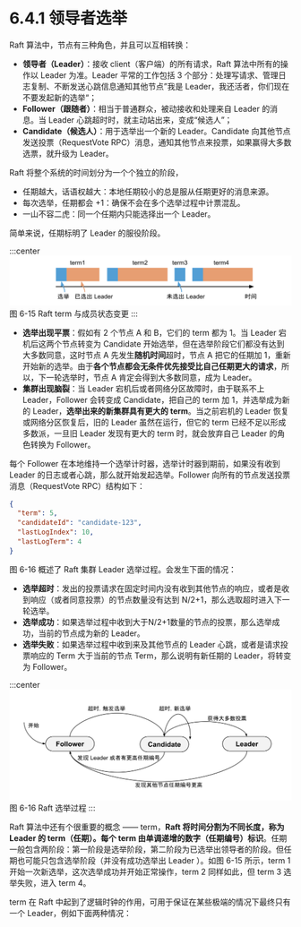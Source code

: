 # 6.4.1 领导者选举

Raft 算法中，节点有三种角色，并且可以互相转换：

- **领导者（Leader）**：接收 client（客户端）的所有请求，Raft 算法中所有的操作以 Leader 为准。Leader 平常的工作包括 3 个部分：处理写请求、管理日志复制、不断发送心跳信息通知其他节点”我是 Leader，我还活者，你们现在不要发起新的选举“；
- **Follower（跟随者）**：相当于普通群众，被动接收和处理来自 Leader 的消息。当 Leader 心跳超时时，就主动站出来，变成“候选人”；
- **Candidate（候选人）**：用于选举出一个新的 Leader。Candidate 向其他节点发送投票（RequestVote RPC）消息，通知其他节点来投票，如果赢得大多数选票，就升级为 Leader。



Raft 将整个系统的时间划分为一个个独立的阶段，

- 任期越大，话语权越大：本地任期较小的总是服从任期更好的消息来源。
- 每次选举，任期都会 +1：确保不会在多个选举过程中计票混乱。
- 一山不容二虎：同一个任期内只能选择出一个 Leader。

简单来说，任期标明了 Leader 的服役阶段。

:::center
  ![](../assets/raft-term.svg)
  图 6-15 Raft term 与成员状态变更
:::

- **选举出现平票**：假如有 2 个节点 A 和 B，它们的 term 都为 1。当 Leader 宕机后这两个节点转变为 Candidate 开始选举，但在选举阶段它们都没有达到大多数同意，这时节点 A 先发生**随机时间**超时，节点 A 把它的任期加 1，重新开始新的选举。由于**各个节点都会无条件优先接受比自己任期更大的请求**，所以，下一轮选举时，节点 A 肯定会得到大多数同意，成为 Leader。
- **集群出现脑裂**：当 Leader 宕机后或者网络分区故障时，由于联系不上 Leader，Follower 会转变成 Candidate，把自己的 term 加 1，并选举成为新的 Leader，**选举出来的新集群具有更大的 term**。当之前宕机的 Leader 恢复或网络分区恢复后，旧的 Leader 虽然在运行，但它的 term 已经不足以形成多数派，一旦旧 Leader 发现有更大的 term 时，就会放弃自己 Leader 的角色转换为 Follower。


每个 Follower 在本地维持一个选举计时器，选举计时器到期前，如果没有收到 Leader 的日志或者心跳，那么就开始发起选举。Follower 向所有的节点发送投票消息（RequestVote RPC）结构如下：

```json
{
  "term": 5,
  "candidateId": "candidate-123",
  "lastLogIndex": 10,
  "lastLogTerm": 4
}
```

图 6-16 概述了 Raft 集群 Leader 选举过程。会发生下面的情况：

- **选举超时**：发出的投票请求在固定时间内没有收到其他节点的响应，或者是收到响应（或者同意投票）的节点数量没有达到 N/2+1，那么选取超时进入下一轮选举。
- **选举成功**：如果选举过程中收到大于N/2+1数量的节点的投票，那么选举成功，当前的节点成为新的 Leader。
- **选举失败**：如果选举过程中收到来及其他节点的 Leader 心跳，或者是请求投票响应的 Term 大于当前的节点 Term，那么说明有新任期的 Leader，将转变为 Follower。


:::center
  ![](../assets/raft-election.svg)
  图 6-16 Raft 选举过程
:::




Raft 算法中还有个很重要的概念 —— term，**Raft 将时间分割为不同长度，称为 Leader 的 term（任期）。每个 term 由单调递增的数字（任期编号）标识**。任期一般包含两阶段：第一阶段是选举阶段，第二阶段为已选举出领导者的阶段。但任期也可能只包含选举阶段（并没有成功选举出 Leader ）。如图 6-15 所示，term 1 开始一次新选举，这次选举成功并开始正常操作，term 2 同样如此，但 term 3 选举失败，进入 term 4。



term 在 Raft 中起到了逻辑时钟的作用，可用于保证在某些极端的情况下最终只有一个 Leader，例如下面两种情况：



	





